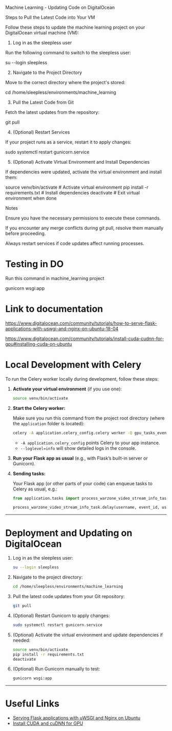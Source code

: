 Machine Learning - Updating Code on DigitalOcean

Steps to Pull the Latest Code into Your VM

Follow these steps to update the machine learning project on your DigitalOcean virtual machine (VM):

1. Log in as the sleepless user

Run the following command to switch to the sleepless user:

su --login sleepless

2. Navigate to the Project Directory

Move to the correct directory where the project's stored:

cd /home/sleepless/environments/machine_learning

3. Pull the Latest Code from Git

Fetch the latest updates from the repository:

git pull

4. (Optional) Restart Services

If your project runs as a service, restart it to apply changes:

sudo systemctl restart gunicorn.service

5. (Optional) Activate Virtual Environment and Install Dependencies

If dependencies were updated, activate the virtual environment and install them:

source venv/bin/activate  # Activate virtual environment
pip install -r requirements.txt  # Install dependencies
deactivate  # Exit virtual environment when done

Notes

Ensure you have the necessary permissions to execute these commands.

If you encounter any merge conflicts during git pull, resolve them manually before proceeding.

Always restart services if code updates affect running processes.

# Testing in DO

Run this command in machine_learning project

gunicorn wsgi:app


# Link to documentation

https://www.digitalocean.com/community/tutorials/how-to-serve-flask-applications-with-uswgi-and-nginx-on-ubuntu-18-04

https://www.digitalocean.com/community/tutorials/install-cuda-cudnn-for-gpu#installing-cuda-on-ubuntu

# Local Development with Celery

To run the Celery worker locally during development, follow these steps:

1. **Activate your virtual environment** (if you use one):

    ```bash
    source venv/bin/activate
    ```

2. **Start the Celery worker:**

    Make sure you run this command from the project root directory (where the `application` folder is located):

    ```bash
    celery -A application.celery_config.celery worker -Q gpu_tasks_event_${EVENT_ID} --loglevel=info --pool=threads --concurrency=1
    ```

    - `-A application.celery_config` points Celery to your app instance.
    - `--loglevel=info` will show detailed logs in the console.

3. **Run your Flask app as usual** (e.g., with Flask’s built-in server or Gunicorn).

4. **Sending tasks:**

    Your Flask app (or other parts of your code) can enqueue tasks to Celery as usual, e.g.:

    ```python
    from application.tasks import process_warzone_video_stream_info_task

    process_warzone_video_stream_info_task.delay(username, event_id, user_id, team_id)
    ```

---

# Deployment and Updating on DigitalOcean

1. Log in as the sleepless user:

    ```bash
    su --login sleepless
    ```

2. Navigate to the project directory:

    ```bash
    cd /home/sleepless/environments/machine_learning
    ```

3. Pull the latest code updates from your Git repository:

    ```bash
    git pull
    ```

4. (Optional) Restart Gunicorn to apply changes:

    ```bash
    sudo systemctl restart gunicorn.service
    ```

5. (Optional) Activate the virtual environment and update dependencies if needed:

    ```bash
    source venv/bin/activate
    pip install -r requirements.txt
    deactivate
    ```

6. (Optional) Run Gunicorn manually to test:

    ```bash
    gunicorn wsgi:app
    ```

---

# Useful Links

- [Serving Flask applications with uWSGI and Nginx on Ubuntu](https://www.digitalocean.com/community/tutorials/how-to-serve-flask-applications-with-uswgi-and-nginx-on-ubuntu-18-04)
- [Install CUDA and cuDNN for GPU](https://www.digitalocean.com/community/tutorials/install-cuda-cudnn-for-gpu#installing-cuda-on-ubuntu)
